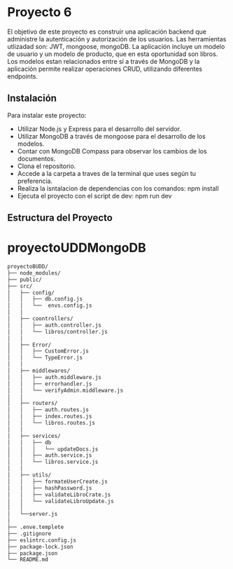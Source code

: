 # Proyecto 6

El objetivo de este proyecto es construir una aplicación backend que administre la autenticación y autorización de los usuarios.
Las herramientas utlizadad son: JWT, mongoose, mongoDB.
La aplicación incluye un modelo de usuario y un modelo de producto, que en esta oportunidad son libros. Los modelos estan relacionados entre sí a través de MongoDB y la aplicación
permite realizar operaciones CRUD, utilizando diferentes endpoints.

## Instalación
Para instalar este proyecto:
- Utilizar Node.js y Express para el desarrollo del servidor.
- Utilizar MongoDB a través de mongoose para el desarrollo de los modelos.
- Contar con MongoDB Compass para observar los cambios de los documentos.
- Clona el repositorio.
- Accede a la carpeta a traves de la terminal que uses según tu preferencia.
- Realiza la isntalacion de dependencias con los comandos: npm install
- Ejecuta el proyecto con el script de dev: npm run dev


## Estructura del Proyecto

# proyectoUDDMongoDB
```bash
proyectoBUDD/
├── node_modules/
├── public/
├── src/
│   ├── config/
│   │   ├── db.config.js
│   │   └──  envs.config.js
│   │   
│   ├── coontrollers/
│   │   ├── auth.controller.js
│   │   └── libros/controller.js
│   │   
│   ├── Error/
│   │   ├── CustomError.js
│   │   └── TypeError.js    
│   │   
│   ├── middlewares/ 
│   │   ├── auth.middleware.js
│   │   ├── errorhandler.js
│   │   └── verifyAdmin.middleware.js
│   │  
│   ├── routers/ 
│   │   ├── auth.routes.js
│   │   ├── index.routes.js
│   │   └── libros.routes.js
│   │      
│   ├── services/
│   │   ├── db
│   │   │   └── updateDocs.js
│   │   ├── auth.service.js
│   │   └── libros.service.js
│   │ 
│   ├── utils/
│   │   ├── formateUserCreate.js
│   │   ├── hashPassword.js
│   │   ├── validateLibroCrate.js
│   │   └── validateLibroUpdate.js
│   │      
│   └──server.js
│  
├── .enve.templete
├── .gitignore
├── eslintrc.config.js
├── package-lock.json
├── package.json
└── README.md


```
